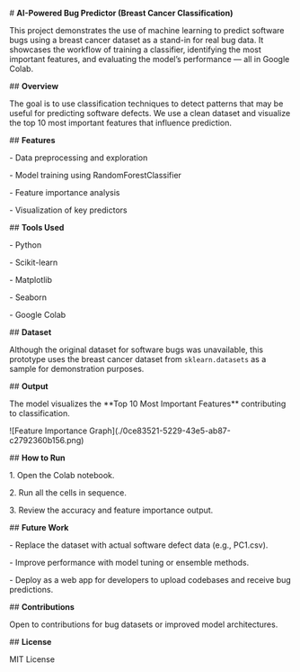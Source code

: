 \#  **AI-Powered Bug Predictor (Breast Cancer Classification)**



This project demonstrates the use of machine learning to predict software bugs using a breast cancer dataset as a stand-in for real bug data. It showcases the workflow of training a classifier, identifying the most important features, and evaluating the model’s performance — all in Google Colab.



\##  **Overview**



The goal is to use classification techniques to detect patterns that may be useful for predicting software defects. We use a clean dataset and visualize the top 10 most important features that influence prediction.



\##  **Features**



\- Data preprocessing and exploration

\- Model training using RandomForestClassifier

\- Feature importance analysis

\- Visualization of key predictors



\##  **Tools Used**



\- Python

\- Scikit-learn

\- Matplotlib

\- Seaborn

\- Google Colab



\##  **Dataset**



Although the original dataset for software bugs was unavailable, this prototype uses the breast cancer dataset from `sklearn.datasets` as a sample for demonstration purposes.



\##  **Output**



The model visualizes the \*\*Top 10 Most Important Features\*\* contributing to classification.



!\[Feature Importance Graph](./0ce83521-5229-43e5-ab87-c2792360b156.png)



\##  **How to Run**



1\. Open the Colab notebook.

2\. Run all the cells in sequence.

3\. Review the accuracy and feature importance output.



\##  **Future Work**



\- Replace the dataset with actual software defect data (e.g., PC1.csv).

\- Improve performance with model tuning or ensemble methods.

\- Deploy as a web app for developers to upload codebases and receive bug predictions.



\##  **Contributions**



Open to contributions for bug datasets or improved model architectures.



\##  **License**



MIT License




